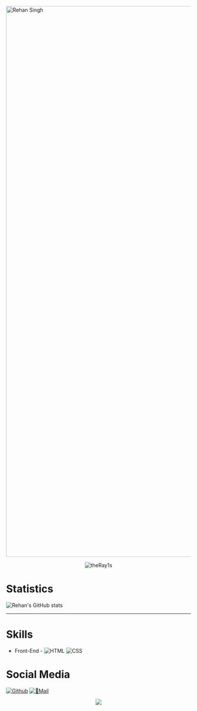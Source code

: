 <img src="https://capsule-render.vercel.app/api?type=waving&color=gradient&height=250&text=%20Rehan%20Singh%20&fontAlignY=35&desc=||%20%2022%20|%20M%20|%20Student%20|%20India%20%20||&descAlign=50&descAlignY=60" alt= "Rehan Singh" width="1500" />
<p align="center"><img src="https://github-profile-trophy.vercel.app/?username=theRay1s&theme=onedark&column=6" alt="theRay1s" /></a> </p>

# Statistics #
![Rehan's GitHub stats](https://github-readme-stats.vercel.app/api?username=theRay1s&theme=dark&show_icons=true)

---

# Skills #
- Front-End -
![HTML](https://img.shields.io/badge/HTML%2085%25-red.svg)
![CSS](https://img.shields.io/badge/CSS%2085%25-purple.svg)

# Social Media #
  [![Github](https://img.shields.io/badge/-Github-000?style=flat&logo=Github&logoColor=white)](https://github.com/theRay1s)
  [![💌Mail](https://img.shields.io/badge/Mail-rehandagur%40outlook.com-blue)](rehandagur@outlook.com)

<p align="center">
  <a href="https://t.me/theRay1"><img src="https://img.shields.io/badge/Telegram-2CA5E0?style=for-the-badge&logo=telegram&logoColor=white" /></a>
</p>
